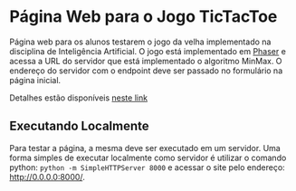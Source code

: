 # Página Web para o Jogo TicTacToe

Página web para os alunos testarem o jogo da velha implementado na disciplina de Inteligência Artificial. O jogo está implementado em [Phaser](https://phaser.io/) e acessa a URL do servidor que está implementado o algoritmo MinMax. O endereço do servidor com o endpoint deve ser passado no formulário na página inicial. 

Detalhes estão disponíveis [neste link](https://adolfoguimaraes.github.io/artificialintelligence/class4/lab401/)

## Executando Localmente

Para testar a página, a mesma deve ser executado em um servidor. Uma forma simples de executar localmente como servidor é utilizar o comando python: `python -m SimpleHTTPServer 8000` e acessar o site pelo endereço: http://0.0.0.0:8000/. 